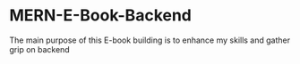# MERN-E-Book-Backend
The main purpose of this E-book building is to enhance my skills and gather grip on backend 
